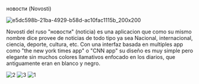 новости (Novosti)

![e5dc598b-21ba-4929-b58d-ac10fac1115b_200x200](https://user-images.githubusercontent.com/26550175/60407000-c3897800-9b86-11e9-8740-349a5ae2320f.png)

Novosti del ruso "новости" (noticia)  es una aplicacion que como su mismo nombre dice provee de noticias de todo tipo ya sea Nacional, internacional, ciencia, deporte, cultura, etc. Con una interfaz basada en multiples app como "the new york times app" o "CNN app" su diseño es muy simple pero elegante sin muchos colores llamativos enfocado en los diarios, que antiguamente eran en blanco y negro.

![2](https://user-images.githubusercontent.com/26550175/60407138-85d91f00-9b87-11e9-89a3-8f12ef92d6be.PNG)
![3](https://user-images.githubusercontent.com/26550175/60407139-8671b580-9b87-11e9-8632-2cab7e42258f.PNG)
![1](https://user-images.githubusercontent.com/26550175/60407140-8671b580-9b87-11e9-87d0-1eb542684877.PNG)

